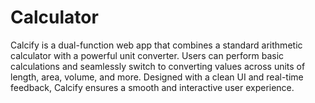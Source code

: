 # Calculator
Calcify is a dual-function web app that combines a standard arithmetic calculator with a powerful unit converter. Users can perform basic calculations and seamlessly switch to converting values across units of length, area, volume, and more. Designed with a clean UI and real-time feedback, Calcify ensures a smooth and interactive user experience.
